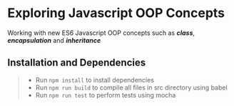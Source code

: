 # Exploring Javascript OOP Concepts
Working with new ES6 Javascript OOP concepts such as ***class***, ***encapsulation*** and ***inheritance***  

## Installation and Dependencies
> - Run `npm install` to install dependencies
> - Run `npm run build` to compile all files in src directory using babel
> - Run `npm run test` to perform tests using mocha